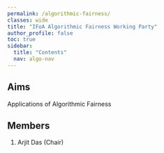 ```yaml
---
permalink: /algorithmic-fairness/
classes: wide
title: "IFoA Algorithmic Fairness Working Party"
author_profile: false
toc: true
sidebar:
  title: "Contents"
  nav: algo-nav
---
```



## Aims
Applications of Algorithmic Fairness

## Members
1.  Arjit Das (Chair) 

